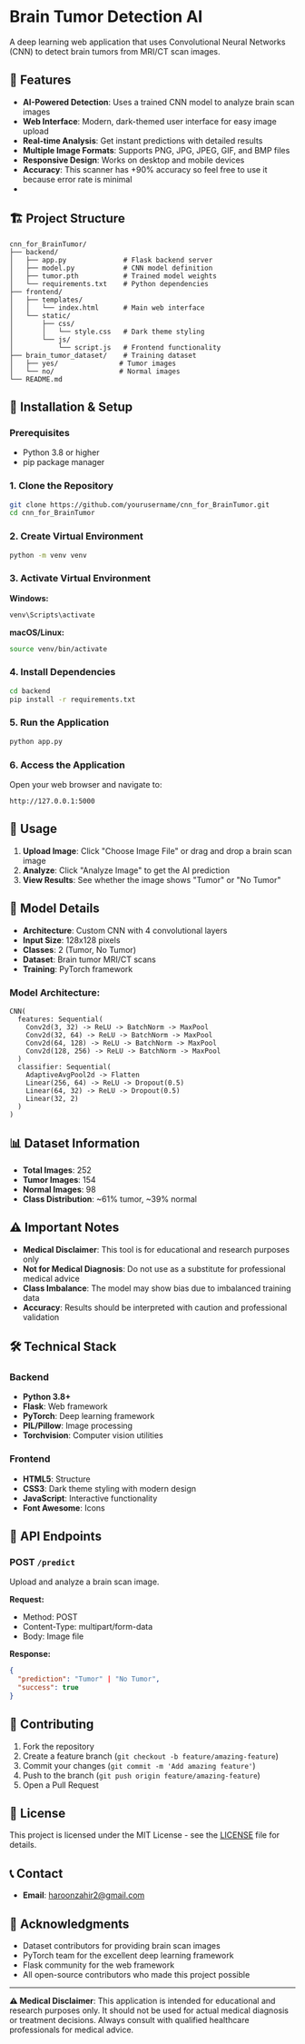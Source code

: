 # Brain Tumor Detection AI

A deep learning web application that uses Convolutional Neural Networks (CNN) to detect brain tumors from MRI/CT scan images.

## 🧠 Features

- **AI-Powered Detection**: Uses a trained CNN model to analyze brain scan images
- **Web Interface**: Modern, dark-themed user interface for easy image upload
- **Real-time Analysis**: Get instant predictions with detailed results
- **Multiple Image Formats**: Supports PNG, JPG, JPEG, GIF, and BMP files
- **Responsive Design**: Works on desktop and mobile devices
- **Accuracy**: This scanner has +90% accuracy so feel free to use it because error rate is minimal
- 
## 🏗️ Project Structure

```
cnn_for_BrainTumor/
├── backend/
│   ├── app.py              # Flask backend server
│   ├── model.py            # CNN model definition
│   ├── tumor.pth           # Trained model weights
│   └── requirements.txt    # Python dependencies
├── frontend/
│   ├── templates/
│   │   └── index.html      # Main web interface
│   └── static/
│       ├── css/
│       │   └── style.css   # Dark theme styling
│       └── js/
│           └── script.js   # Frontend functionality
├── brain_tumor_dataset/    # Training dataset
│   ├── yes/               # Tumor images
│   └── no/                # Normal images
└── README.md
```

## 🚀 Installation & Setup

### Prerequisites
- Python 3.8 or higher
- pip package manager

### 1. Clone the Repository
```bash
git clone https://github.com/yourusername/cnn_for_BrainTumor.git
cd cnn_for_BrainTumor
```

### 2. Create Virtual Environment
```bash
python -m venv venv
```

### 3. Activate Virtual Environment

**Windows:**
```bash
venv\Scripts\activate
```

**macOS/Linux:**
```bash
source venv/bin/activate
```

### 4. Install Dependencies
```bash
cd backend
pip install -r requirements.txt
```

### 5. Run the Application
```bash
python app.py
```

### 6. Access the Application
Open your web browser and navigate to:
```
http://127.0.0.1:5000
```

## 🧪 Usage

1. **Upload Image**: Click "Choose Image File" or drag and drop a brain scan image
2. **Analyze**: Click "Analyze Image" to get the AI prediction
3. **View Results**: See whether the image shows "Tumor" or "No Tumor"

## 🔬 Model Details

- **Architecture**: Custom CNN with 4 convolutional layers
- **Input Size**: 128x128 pixels
- **Classes**: 2 (Tumor, No Tumor)
- **Dataset**: Brain tumor MRI/CT scans
- **Training**: PyTorch framework

### Model Architecture:
```
CNN(
  features: Sequential(
    Conv2d(3, 32) -> ReLU -> BatchNorm -> MaxPool
    Conv2d(32, 64) -> ReLU -> BatchNorm -> MaxPool
    Conv2d(64, 128) -> ReLU -> BatchNorm -> MaxPool
    Conv2d(128, 256) -> ReLU -> BatchNorm -> MaxPool
  )
  classifier: Sequential(
    AdaptiveAvgPool2d -> Flatten
    Linear(256, 64) -> ReLU -> Dropout(0.5)
    Linear(64, 32) -> ReLU -> Dropout(0.5)
    Linear(32, 2)
  )
)
```

## 📊 Dataset Information

- **Total Images**: 252
- **Tumor Images**: 154
- **Normal Images**: 98
- **Class Distribution**: ~61% tumor, ~39% normal

## ⚠️ Important Notes

- **Medical Disclaimer**: This tool is for educational and research purposes only
- **Not for Medical Diagnosis**: Do not use as a substitute for professional medical advice
- **Class Imbalance**: The model may show bias due to imbalanced training data
- **Accuracy**: Results should be interpreted with caution and professional validation

## 🛠️ Technical Stack

### Backend
- **Python 3.8+**
- **Flask**: Web framework
- **PyTorch**: Deep learning framework
- **PIL/Pillow**: Image processing
- **Torchvision**: Computer vision utilities

### Frontend
- **HTML5**: Structure
- **CSS3**: Dark theme styling with modern design
- **JavaScript**: Interactive functionality
- **Font Awesome**: Icons

## 🔧 API Endpoints

### POST `/predict`
Upload and analyze a brain scan image.

**Request:**
- Method: POST
- Content-Type: multipart/form-data
- Body: Image file

**Response:**
```json
{
  "prediction": "Tumor" | "No Tumor",
  "success": true
}
```

## 🤝 Contributing

1. Fork the repository
2. Create a feature branch (`git checkout -b feature/amazing-feature`)
3. Commit your changes (`git commit -m 'Add amazing feature'`)
4. Push to the branch (`git push origin feature/amazing-feature`)
5. Open a Pull Request

## 📝 License

This project is licensed under the MIT License - see the [LICENSE](LICENSE) file for details.

## 📞 Contact

- **Email**: haroonzahir2@gmail.com

## 🙏 Acknowledgments

- Dataset contributors for providing brain scan images
- PyTorch team for the excellent deep learning framework
- Flask community for the web framework
- All open-source contributors who made this project possible

---

**⚠️ Medical Disclaimer**: This application is intended for educational and research purposes only. It should not be used for actual medical diagnosis or treatment decisions. Always consult with qualified healthcare professionals for medical advice.
